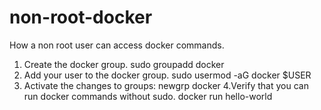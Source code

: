 # non-root-docker
How a non root user can access docker commands.

1. Create the docker group.
   sudo groupadd docker
2. Add your user to the docker group.
   sudo usermod -aG docker $USER
3. Activate the changes to groups:
   newgrp docker 
4.Verify that you can run docker commands without sudo.
   docker run hello-world
